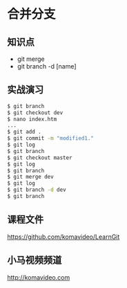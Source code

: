 合并分支
=======

## 知识点

* git merge
* git branch -d [name]

## 实战演习

~~~bash
$ git branch
$ git checkout dev
$ nano index.htm
...
$ git add .
$ git commit -m "modified1."
$ git log
$ git branch
$ git checkout master
$ git log
$ git branch
$ git merge dev
$ git log
$ git branch -d dev
$ git branch
~~~

## 课程文件

https://github.com/komavideo/LearnGit

## 小马视频频道

http://komavideo.com
